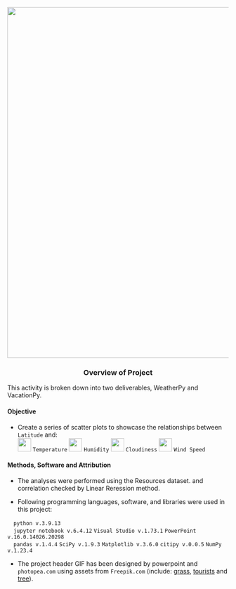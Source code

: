 <p align="center">
<img src="https://github.com/theidari/python-api-challenge/blob/main/ocean%20gif.gif" width="800">
</p>

<h3 align=center> Overview of Project </h3>

This activity is broken down into two deliverables, WeatherPy and VacationPy.

#### Objective

   - Create a series of scatter plots to showcase the relationships between `Latitude` and:</br> 
<img src="https://github.com/theidari/python-api-challenge/blob/main/1.png" width="30"> `Temperature` <img src="https://github.com/theidari/python-api-challenge/blob/main/2.png" width="30"> `Humidity` <img src="https://github.com/theidari/python-api-challenge/blob/main/3.png" width="30"> `Cloudiness` <img src="https://github.com/theidari/python-api-challenge/blob/main/4.png" width="30"> `Wind Speed`

#### Methods, Software and Attribution

- The analyses were performed using the Resources dataset. and correlation checked by Linear Reression method.

- Following programming languages, software, and libraries were used in this project:

<img src="https://github.com/theidari/python-api-challenge/blob/main/redcube.png" width="10"> `python v.3.9.13`</br>
<img src="https://github.com/theidari/python-api-challenge/blob/main/bluecube.png" width="10"> `jupyter notebook v.6.4.12`
`Visual Studio v.1.73.1`
`PowerPoint v.16.0.14026.20298`</br>
<img src="https://github.com/theidari/python-api-challenge/blob/main/yellowcube.png" width="10"> `pandas v.1.4.4`
`SciPy v.1.9.3`
`Matplotlib v.3.6.0`
`citipy v.0.0.5`
`NumPy v.1.23.4`</br>

- The project header GIF has been designed by powerpoint and `photopea.com` using assets from `Freepik.com` (include: <a href="https://www.freepik.com/free-vector/green-grass-pattern-set_9175193.htm#query=grass&position=6&from_view=keyword">grass</a>, <a href="https://www.freepik.com/free-vector/young-man-woman-couple-tourists-with-poles-backpacks-travelling-climbing-trekking-hiking-walking-camping-adventures-nature_27399687.htm#query=man%20and%20woman%20tourist&position=21&from_view=search&track=sph">tourists</a> and <a href="https://www.freepik.com/free-vector/set-plant-tree-with-its-silhouette_9306595.htm#query=tree&position=4&from_view=search&track=sph">tree</a>).




